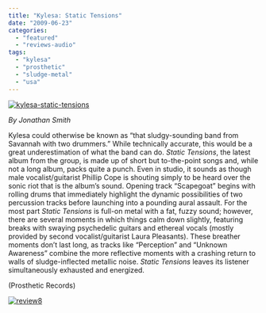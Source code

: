 ```yaml
---
title: "Kylesa: Static Tensions"
date: "2009-06-23"
categories: 
  - "featured"
  - "reviews-audio"
tags: 
  - "kylesa"
  - "prosthetic"
  - "sludge-metal"
  - "usa"
---
```


[![kylesa-static-tensions](http://www.hellbound.ca/wp-content/uploads/2009/06/kylesa-static-tensions-300x300.jpg "kylesa-static-tensions")](http://www.hellbound.ca/wp-content/uploads/2009/06/kylesa-static-tensions.jpg)

_By Jonathan Smith_

Kylesa could otherwise be known as “that sludgy-sounding band from Savannah with two drummers.” While technically accurate, this would be a great underestimation of what the band can do. _Static Tensions_, the latest album from the group, is made up of short but to-the-point songs and, while not a long album, packs quite a punch. Even in studio, it sounds as though male vocalist/guitarist Phillip Cope is shouting simply to be heard over the sonic riot that is the album’s sound. Opening track “Scapegoat” begins with rolling drums that immediately highlight the dynamic possibilities of two percussion tracks before launching into a pounding aural assault. For the most part _Static Tensions_ is full-on metal with a fat, fuzzy sound; however, there are several moments in which things calm down slightly, featuring breaks with swaying psychedelic guitars and ethereal vocals (mostly provided by second vocalist/guitarist Laura Pleasants). These breather moments don’t last long, as tracks like “Perception” and “Unknown Awareness” combine the more reflective moments with a crashing return to walls of sludge-inflected metallic noise. _Static Tensions_ leaves its listener simultaneously exhausted and energized.

(Prosthetic Records)

[![review8](http://www.hellbound.ca/wp-content/uploads/2009/06/review84.png "review8")](http://www.hellbound.ca/wp-content/uploads/2009/06/review84.png)
